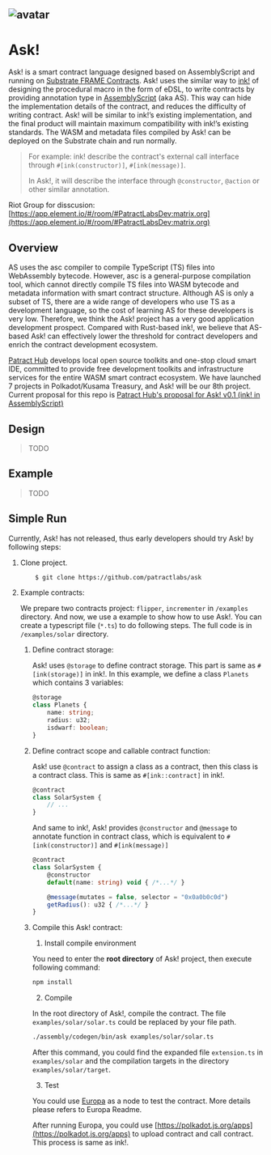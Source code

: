 ![avatar](https://patract.network/images/patract-ask.png)
---
# Ask!

Ask! is a smart contract language designed based on AssemblyScript and running on [Substrate FRAME Contracts](https://substrate.dev/docs/en/knowledgebase/smart-contracts/overview#contracts-module). Ask! uses the similar way to [ink!](https://github.com/paritytech/ink) of designing the procedural macro in the form of eDSL, to write contracts by providing annotation type in [AssemblyScript](https://github.com/AssemblyScript/assemblyscript) (aka AS). This way can hide the implementation details of the contract, and reduces the difficulty of writing contract. Ask! will be similar to ink!’s existing implementation, and the final product will maintain maximum compatibility with ink!’s existing standards. The WASM and metadata files compiled by Ask! can be deployed on the Substrate chain and run normally.

> For example: ink! describe the contract's external call interface through `#[ink(constructor)]`, `#[ink(message)]`.
> 
> In Ask!, it will describe the interface through `@constructor`, `@action` or other similar annotation.

Riot Group for disscusion: [https://app.element.io/#/room/#PatractLabsDev:matrix.org](https://app.element.io/#/room/#PatractLabsDev:matrix.org)


## Overview
AS uses the asc compiler to compile TypeScript (TS) files into WebAssembly bytecode. However, asc is a general-purpose compilation tool, which cannot directly compile TS files into WASM bytecode and metadata information with smart contract structure. Although AS is only a subset of TS, there are a wide range of developers who use TS as a development language, so the cost of learning AS for these developers is very low. Therefore, we think the Ask! project has a very good application development prospect. Compared with Rust-based ink!, we believe that AS-based Ask! can effectively lower the threshold for contract developers and enrich the contract development ecosystem.

[Patract Hub](https://patract.io/) develops local open source toolkits and one-stop cloud smart IDE, committed to provide free development toolkits and infrastructure services for the entire WASM smart contract ecosystem. We have launched 7 projects in Polkadot/Kusama Treasury, and Ask! will be our 8th project. Current proposal for this repo is [Patract Hub's proposal for Ask! v0.1 (ink! in AssemblyScript)](https://kusama.polkassembly.io/post/398)

## Design
> TODO

## Example
> TODO

## Simple Run
Currently, Ask! has not released, thus early developers should try Ask! by following steps:

1. Clone project.

    ```bash
        $ git clone https://github.com/patractlabs/ask
    ```

2. Example contracts:

    We prepare two contracts project: `flipper`, `incrementer` in `/examples` directory. And now, we use a example to show how to use Ask!. You can create a typescript file (`*.ts`) to do following steps. The full code is in `/examples/solar` directory.

    1. Define contract storage:

        Ask! uses `@storage` to define contract storage. This part is same as `#[ink(storage)]` in ink!. In this example, we define a class `Planets` which contains 3 variables:

        ```ts
        @storage
        class Planets {
            name: string;
            radius: u32;
            isdwarf: boolean;
        }
        ```

    2. Define contract scope and callable contract function:

        Ask! use `@contract` to assign a class as a contract, then this class is a contract class. This is same as `#[ink::contract]` in ink!.

        ```ts
        @contract
        class SolarSystem {
            // ...
        }
        ```

        And same to ink!, Ask! provides `@constructor` and `@message` to annotate function in contract class, which is equivalent to `#[ink(constructor)]` and `#[ink(message)]`

        ```ts
        @contract
        class SolarSystem {
            @constructor
            default(name: string) void { /*...*/ }

            @message(mutates = false, selector = "0x0a0b0c0d")
            getRadius(): u32 { /*...*/ }
        }
        ```

    3. Compile this Ask! contract:

        1. Install compile environment

        You need to enter the **root directory** of Ask! project, then execute following command:

        ```bash
        npm install
        ```

        2. Compile

        In the root directory of Ask!, compile the contract. The file `examples/solar/solar.ts` could be replaced by your file path.

        ```bash
        ./assembly/codegen/bin/ask examples/solar/solar.ts
        ```

        After this command, you could find the expanded file `extension.ts` in `examples/solar` and the compilation targets in the directory `examples/solar/target`.

        3. Test

        You could use [Europa](https://github.com/patractlabs/europa) as a node to test the contract. More details please refers to Europa Readme.

        After running Europa, you could use [https://polkadot.js.org/apps](https://polkadot.js.org/apps) to upload contract and call contract. This process is same as ink!.